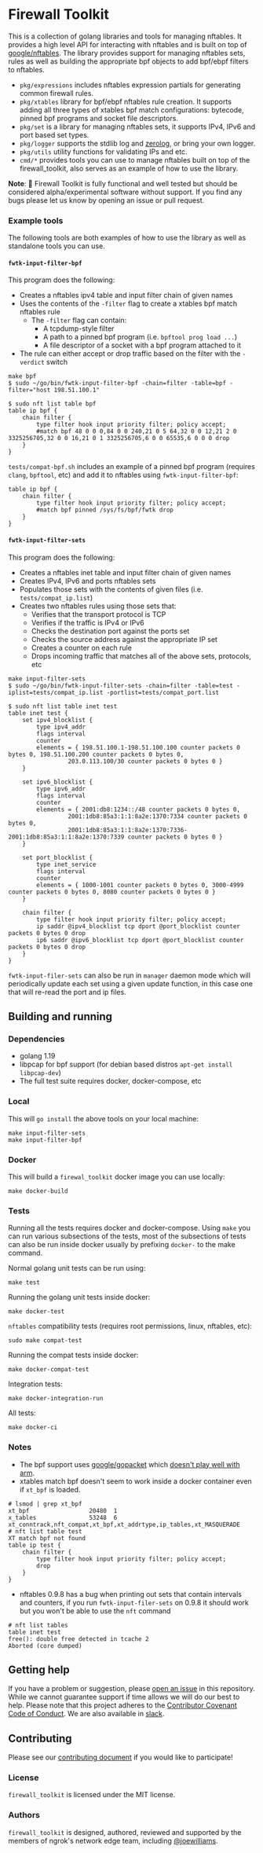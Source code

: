 # Firewall Toolkit

This is a collection of golang libraries and tools for managing nftables. It provides a high level API for interacting with nftables and is built on top of [google/nftables](https://github.com/google/nftables). The library provides support for managing nftables sets, rules as well as building the appropriate bpf objects to add bpf/ebpf filters to nftables.
* `pkg/expressions` includes nftables expression partials for generating common firewall rules.
* `pkg/xtables` library for bpf/ebpf nftables rule creation. It supports adding all three types of xtables bpf match configurations: bytecode, pinned bpf programs and socket file descriptors.
* `pkg/set` is a library for managing nftables sets, it supports IPv4, IPv6 and port based set types.
* `pkg/logger` supports the stdlib log and [zerolog](https://github.com/rs/zerolog), or bring your own logger.
* `pkg/utils` utility functions for validating IPs and etc.
* `cmd/*` provides tools you can use to manage nftables built on top of the firewall_toolkit, also serves as an example of how to use the library.

__Note__: 🚧 Firewall Toolkit is fully functional and well tested but should be considered alpha/experimental software without support. If you find any bugs please let us know by opening an issue or pull request.

### Example tools

The following tools are both examples of how to use the library as well as standalone tools you can use.

#### `fwtk-input-filter-bpf`

This program does the following:
* Creates a nftables ipv4 table and input filter chain of given names
* Uses the contents of the `-filter` flag to create a xtables bpf match nftables rule 
  * The `-filter` flag can contain:
    * A tcpdump-style filter
    * A path to a pinned bpf program (i.e. `bpftool prog load ...`)
    * A file descriptor of a socket with a bpf program attached to it
* The rule can either accept or drop traffic based on the filter with the `-verdict` switch

```
make bpf
$ sudo ~/go/bin/fwtk-input-filter-bpf -chain=filter -table=bpf -filter="host 198.51.100.1"
```

```
$ sudo nft list table bpf
table ip bpf {
	chain filter {
		type filter hook input priority filter; policy accept;
		#match bpf 48 0 0 0,84 0 0 240,21 0 5 64,32 0 0 12,21 2 0 3325256705,32 0 0 16,21 0 1 3325256705,6 0 0 65535,6 0 0 0 drop
	}
}
```

`tests/compat-bpf.sh` includes an example of a pinned bpf program (requires `clang`, `bpftool`, etc) and add it to nftables using `fwtk-input-filter-bpf`:
```
table ip bpf {
	chain filter {
		type filter hook input priority filter; policy accept;
		#match bpf pinned /sys/fs/bpf/fwtk drop
	}
}
```

#### `fwtk-input-filter-sets`

This program does the following:
* Creates a nftables inet table and input filter chain of given names
* Creates IPv4, IPv6 and ports nftables sets 
* Populates those sets with the contents of given files (i.e. `tests/compat_ip.list`)
* Creates two nftables rules using those sets that:
  * Verifies that the transport protocol is TCP
  * Verifies if the traffic is IPv4 or IPv6
  * Checks the destination port against the ports set
  * Checks the source address against the appropriate IP set
  * Creates a counter on each rule
  * Drops incoming traffic that matches all of the above sets, protocols, etc

```
make input-filter-sets
$ sudo ~/go/bin/fwtk-input-filter-sets -chain=filter -table=test -iplist=tests/compat_ip.list -portlist=tests/compat_port.list
```
```
$ sudo nft list table inet test
table inet test {
	set ipv4_blocklist {
		type ipv4_addr
		flags interval
		counter
		elements = { 198.51.100.1-198.51.100.100 counter packets 0 bytes 0, 198.51.100.200 counter packets 0 bytes 0,
			     203.0.113.100/30 counter packets 0 bytes 0 }
	}

	set ipv6_blocklist {
		type ipv6_addr
		flags interval
		counter
		elements = { 2001:db8:1234::/48 counter packets 0 bytes 0,
			     2001:1db8:85a3:1:1:8a2e:1370:7334 counter packets 0 bytes 0,
			     2001:1db8:85a3:1:1:8a2e:1370:7336-2001:1db8:85a3:1:1:8a2e:1370:7339 counter packets 0 bytes 0 }
	}

	set port_blocklist {
		type inet_service
		flags interval
		counter
		elements = { 1000-1001 counter packets 0 bytes 0, 3000-4999 counter packets 0 bytes 0, 8080 counter packets 0 bytes 0 }
	}

	chain filter {
		type filter hook input priority filter; policy accept;
		ip saddr @ipv4_blocklist tcp dport @port_blocklist counter packets 0 bytes 0 drop
		ip6 saddr @ipv6_blocklist tcp dport @port_blocklist counter packets 0 bytes 0 drop
	}
}
```

`fwtk-input-filer-sets` can also be run in `manager` daemon mode which will periodically update each set using a given update function, in this case one that will re-read the port and ip files.

## Building and running

### Dependencies
* golang 1.19
* libpcap for bpf support (for debian based distros `apt-get install libpcap-dev`)
* The full test suite requires docker, docker-compose, etc
  
### Local
This will `go install` the above tools on your local machine:
```
make input-filter-sets
make input-filter-bpf
```

### Docker
This will build a `firewal_toolkit` docker image you can use locally:
```
make docker-build
```

### Tests 
Running all the tests requires docker and docker-compose. Using `make` you can run various subsections of the tests, most of the subsections of tests can also be run inside docker usually by prefixing `docker-` to the make command. 

Normal golang unit tests can be run using:
```
make test
```

Running the golang unit tests inside docker:
```
make docker-test
```

`nftables` compatibility tests (requires root permissions, linux, nftables, etc):
```
sudo make compat-test
```

Running the compat tests inside docker:
```
make docker-compat-test
```

Integration tests:
```
make docker-integration-run
```

All tests:
```
make docker-ci
```

### Notes
* The bpf support uses [google/gopacket](https://github.com/google/gopacket) which [doesn't play well with arm](https://github.com/google/gopacket/issues?q=is%3Aissue+is%3Aopen+arm+).
* xtables match bpf doesn't seem to work inside a docker container even if `xt_bpf` is loaded.
```
# lsmod | grep xt_bpf
xt_bpf                 20480  1
x_tables               53248  6 xt_conntrack,nft_compat,xt_bpf,xt_addrtype,ip_tables,xt_MASQUERADE
# nft list table test
XT match bpf not found
table ip test {
	chain filter {
		type filter hook input priority filter; policy accept;
		drop
	}
}
```
* nftables 0.9.8 has a bug when printing out sets that contain intervals and counters, if you run `fwtk-input-filer-sets` on 0.9.8 it should work but you won't be able to use the `nft` command
```
# nft list tables
table inet test
free(): double free detected in tcache 2
Aborted (core dumped)
```

## Getting help

If you have a problem or suggestion, please [open an issue](https://github.com/ngrok/firewall_toolkit/issues/new) in this repository. While we cannot guarantee support if time allows we will do our best to help. Please note that this project adheres to the [Contributor Covenant Code of Conduct](/CODE_OF_CONDUCT.md). We are also available in [slack](https://ngrok.com/slack).

## Contributing

Please see our [contributing document](/CONTRIBUTING.md) if you would like to participate!

### License

`firewall_toolkit` is licensed under the MIT license.

### Authors

`firewall_toolkit` is designed, authored, reviewed and supported by the members of ngrok's network edge team, including [@joewilliams](https://github.com/joewilliams).
